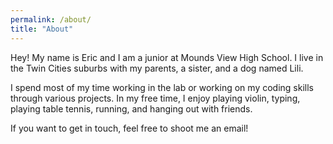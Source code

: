 ```yaml
---
permalink: /about/
title: "About"
---
```

Hey! My name is Eric and I am a junior at Mounds View High School. I live in the Twin Cities suburbs with my parents, a sister, and a dog named Lili.

I spend most of my time working in the lab or working on my coding skills through various projects. In my free time, I enjoy playing violin, typing, playing table tennis, running, and hanging out with friends.

If you want to get in touch, feel free to shoot me an email!
